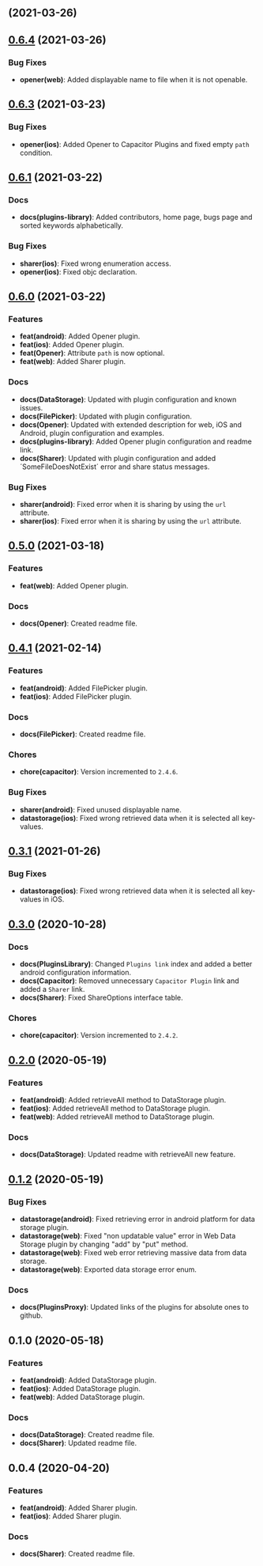 ##  (2021-03-26)

## [0.6.4](https://github.com/krikoo-team/hybrid/compare/0.6.3...0.6.4) (2021-03-26)

### Bug Fixes

* **opener(web)**: Added displayable name to file when it is not openable.


## [0.6.3](https://github.com/krikoo-team/hybrid/compare/0.6.1...0.6.3) (2021-03-23)

### Bug Fixes

* **opener(ios)**: Added Opener to Capacitor Plugins and fixed empty `path` condition.


## [0.6.1](https://github.com/krikoo-team/hybrid/compare/0.6.0...0.6.1) (2021-03-22)

### Docs

* **docs(plugins-library)**: Added contributors, home page, bugs page and sorted keywords alphabetically.

### Bug Fixes

* **sharer(ios)**: Fixed wrong enumeration access.
* **opener(ios)**: Fixed objc declaration.


## [0.6.0](https://github.com/krikoo-team/hybrid/compare/0.5.0...0.6.0) (2021-03-22)

### Features

* **feat(android)**: Added Opener plugin.
* **feat(ios)**: Added Opener plugin.
* **feat(Opener)**: Attribute `path` is now optional.
* **feat(web)**: Added Sharer plugin.

### Docs

* **docs(DataStorage)**: Updated with plugin configuration and known issues.
* **docs(FilePicker)**: Updated with plugin configuration.
* **docs(Opener)**: Updated with extended description for web, iOS and Android, plugin configuration and examples.
* **docs(plugins-library)**: Added Opener plugin configuration and readme link.
* **docs(Sharer)**: Updated with plugin configuration and added ´SomeFileDoesNotExist´ error and share status messages.

### Bug Fixes

* **sharer(android)**: Fixed error when it is sharing by using the `url` attribute.
* **sharer(ios)**: Fixed error when it is sharing by using the `url` attribute.


## [0.5.0](https://github.com/krikoo-team/hybrid/compare/0.4.1...0.5.0) (2021-03-18)

### Features

* **feat(web)**: Added Opener plugin.

### Docs

* **docs(Opener)**: Created readme file.


## [0.4.1](https://github.com/krikoo-team/hybrid/compare/0.3.1...0.4.1) (2021-02-14)

### Features

* **feat(android)**: Added FilePicker plugin.
* **feat(ios)**: Added FilePicker plugin.

### Docs

* **docs(FilePicker)**: Created readme file.

### Chores

* **chore(capacitor)**: Version incremented to `2.4.6`.

### Bug Fixes

* **sharer(android)**: Fixed unused displayable name.
* **datastorage(ios)**: Fixed wrong retrieved data when it is selected all key-values.


## [0.3.1](https://github.com/krikoo-team/hybrid/compare/0.3.0...0.3.1) (2021-01-26)

### Bug Fixes

* **datastorage(ios)**: Fixed wrong retrieved data when it is selected all key-values in iOS.


## [0.3.0](https://github.com/krikoo-team/hybrid/compare/0.2.0...0.3.0) (2020-10-28)

### Docs

* **docs(PluginsLibrary)**: Changed `Plugins link` index and added a better android configuration information.
* **docs(Capacitor)**: Removed unnecessary `Capacitor Plugin` link and added a `Sharer` link.
* **docs(Sharer)**: Fixed ShareOptions interface table.

### Chores

* **chore(capacitor)**: Version incremented to `2.4.2`.


## [0.2.0](https://github.com/krikoo-team/hybrid/compare/0.1.2...0.2.0) (2020-05-19)


### Features

* **feat(android)**: Added retrieveAll method to DataStorage plugin.
* **feat(ios)**: Added retrieveAll method to DataStorage plugin.
* **feat(web)**: Added retrieveAll method to DataStorage plugin.

### Docs

* **docs(DataStorage)**: Updated readme with retrieveAll new feature.


## [0.1.2](https://github.com/krikoo-team/hybrid/compare/0.1.0...0.1.2) (2020-05-19)

### Bug Fixes
* **datastorage(android)**: Fixed retrieving error in android platform for data storage plugin.
* **datastorage(web)**: Fixed "non updatable value" error in Web Data Storage plugin by changing "add" by "put" method.
* **datastorage(web)**: Fixed web error retrieving massive data from data storage.
* **datastorage(web)**: Exported data storage error enum.


### Docs

* **docs(PluginsProxy)**: Updated links of the plugins for absolute ones to github.


## 0.1.0 (2020-05-18)

### Features

* **feat(android)**: Added DataStorage plugin.
* **feat(ios)**: Added DataStorage plugin.
* **feat(web)**: Added DataStorage plugin.

### Docs

* **docs(DataStorage)**: Created readme file.
* **docs(Sharer)**: Updated readme file.


## 0.0.4 (2020-04-20)

### Features

* **feat(android)**: Added Sharer plugin.
* **feat(ios)**: Added Sharer plugin.

### Docs

* **docs(Sharer)**: Created readme file.
